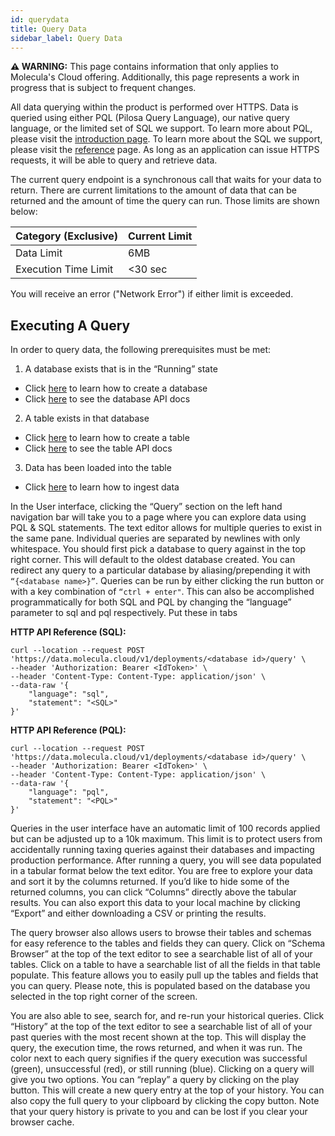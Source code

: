 ```yaml
---
id: querydata
title: Query Data
sidebar_label: Query Data
---
```


 **⚠ WARNING:** This page contains information that only applies to Molecula's Cloud offering. Additionally, this page represents a work in progress that is subject to frequent changes. 
 
All data querying within the product is performed over HTTPS. Data is queried using either PQL (Pilosa Query Language), our native query language, or the limited set of SQL we support. To learn more about PQL, please visit the [introduction page](/data-querying/pql/introduction). To learn more about the SQL we support, please visit the [reference](/reference/data-querying/sql) page. As long as an application can issue HTTPS requests, it will be able to query and retrieve data.

The current query endpoint is a synchronous call that waits for your data to return. There are current limitations to the amount of data that can be returned and the amount of time the query can run. Those limits are shown below:

|Category (Exclusive) | Current Limit  |
| --- | ----------- |
|Data Limit           |  6MB |
|Execution Time Limit        | <30 sec|

You will receive an error ("Network Error") if either limit is exceeded.

## Executing A Query

In order to query data, the following prerequisites must be met:

1. A database exists that is in the “Running” state
- Click [here](/setting-up-featurebase/cloud/creating-deployment) to learn how to create a database
- Click [here](/reference/api/cloud/api) to see the database API docs
2. A table exists in that database
- Click [here](/data-ingestion/cloud/tables) to learn how to create a table
- Click [here](/reference/api/cloud/api) to see the table API docs
3. Data has been loaded into the table
- Click [here](/data-ingestion/cloud/streaming/streamingoverview) to learn how to ingest data

In the User interface, clicking the “Query” section on the left hand navigation bar will take you to a page where you can explore data using PQL & SQL statements. The text editor allows for multiple queries to exist in the same pane. Individual queries are separated by newlines with only whitespace. You should first pick a database to query against in the top right corner. This will default to the oldest database created. You can redirect any query to a particular database by aliasing/prepending it with `“{<database name>}”`. Queries can be run by either clicking the run button or with a key combination of `“ctrl + enter"`. This can also be accomplished programmatically <link to query in references> for both SQL and PQL by changing the “language” parameter to sql and pql respectively. Put these in tabs

**HTTP API Reference (SQL):**
```shell
curl --location --request POST 'https://data.molecula.cloud/v1/deployments/<database id>/query' \
--header 'Authorization: Bearer <IdToken>' \
--header 'Content-Type: Content-Type: application/json' \
--data-raw '{ 
    "language": "sql", 
    "statement": "<SQL>"
}'
```

**HTTP API Reference (PQL):**
```shell
curl --location --request POST 'https://data.molecula.cloud/v1/deployments/<database id>/query' \
--header 'Authorization: Bearer <IdToken>' \
--header 'Content-Type: Content-Type: application/json' \
--data-raw '{ 
    "language": "pql", 
    "statement": "<PQL>"
}'
```

Queries in the user interface have an automatic limit of 100 records applied but can be adjusted up to a 10k maximum. This limit is to protect users from accidentally running taxing queries against their databases and impacting production performance. After running a query, you will see data populated in a tabular format below the text editor. You are free to explore your data and sort it by the columns returned. If you’d like to hide some of the returned columns, you can click “Columns” directly above the tabular results. You can also export this data to your local machine by clicking “Export” and either downloading a CSV or printing the results.

The query browser also allows users to browse their tables and schemas for easy reference to the tables and fields they can query. Click on “Schema Browser” at the top of the text editor to see a searchable list of all of your tables. Click on a table to have a searchable list of all the fields in that table populate. This feature allows you to easily pull up the tables and fields that you can query. Please note, this is populated based on the database you selected in the top right corner of the screen.

You are also able to see, search for, and re-run your historical queries. Click “History” at the top of the text editor to see a searchable list of all of your past queries with the most recent shown at the top. This will display the query, the execution time, the rows returned, and when it was run. The color next to each query signifies if the query execution was successful (green), unsuccessful (red), or still running (blue). Clicking on a query will give you two options. You can “replay” a query by clicking on the play button. This will create a new query entry at the top of your history. You can also copy the full query to your clipboard by clicking the copy button. Note that your query history is private to you and can be lost if you clear your browser cache.
